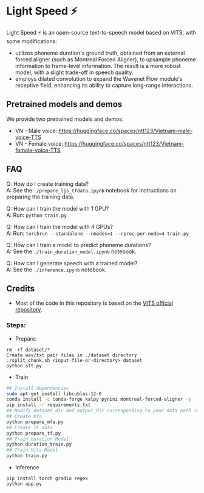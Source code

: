 # Light Speed ⚡

Light Speed ⚡ is an open-source text-to-speech model based on VITS, with some modifications:

- utilizes phoneme duration's ground truth, obtained from an external forced aligner (such as Montreal Forced Aligner), to upsample phoneme information to frame-level information. The result is a more robust model, with a slight trade-off in speech quality.
- employs dilated convolution to expand the Wavenet Flow module's receptive field, enhancing its ability to capture long-range interactions.

<!-- ![network diagram](net.svg) -->

## Pretrained models and demos

We provide two pretrained models and demos:

- VN - Male voice: https://huggingface.co/spaces/ntt123/Vietnam-male-voice-TTS
- VN - Female voice: https://huggingface.co/spaces/ntt123/Vietnam-female-voice-TTS

## FAQ

Q: How do I create training data?  
A: See the `./prepare_ljs_tfdata.ipynb` notebook for instructions on preparing the training data.

Q: How can I train the model with 1 GPU?  
A: Run: `python train.py`

Q: How can I train the model with 4 GPUs?  
A: Run: `torchrun --standalone --nnodes=1 --nproc-per-node=4 train.py`

Q: How can I train a model to predict phoneme durations?  
A: See the `./train_duration_model.ipynb` notebook.

Q: How can I generate speech with a trained model?  
A: See the `./inference.ipynb` notebook.

## Credits

- Most of the code in this repository is based on the [VITS official repository](https://github.com/jaywalnut310/vits).

### Steps:

- Prepare:

```
rm -rf dataset/*
Create wav/txt pair files in ./dataset directory
./split_chunk.sh <input-file-or-directory> dataset
python stt.py

```

- Train

```sh
## Install dependencies
sudo apt-get install libcublas-12-0
conda install -c conda-forge kalpy pynini montreal-forced-aligner -y
pip install -r requirements.txt
## Modify dataset_dir and output_dir corresponding to your data path in config.json
## Create mfa
python prepare_mfa.py
## Create TF data
python prepare_tf.py
## Train duration Model
python duration_train.py
## Train Vits Model
python train.py
```

- Inference

```
pip install torch gradio regex
python app.py
```
